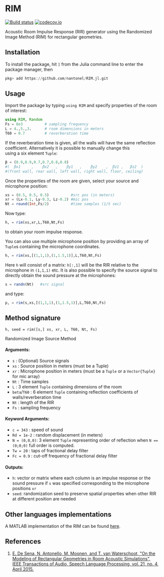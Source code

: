# RIM

[![Build status](https://github.com/nantonel/RIM.jl/workflows/CI/badge.svg)](https://github.com/nantonel/RIM.jl/actions?query=workflow%3ACI)
[![codecov.io](http://codecov.io/github/nantonel/RIM.jl/coverage.svg?branch=master)](http://codecov.io/github/nantonel/RIM.jl?branch=master)

Acoustic Room Impulse Response (RIR) generator using the Randomized Image Method (RIM) for rectangular geometries.

## Installation

To install the package, hit `]` from the Julia command line to enter the package manager, then

```julia
pkg> add https://github.com/nantonel/RIM.jl.git
```

## Usage 

Import the package by typing `using RIM` and specify properties of 
the room of interest:
```julia
using RIM, Random
Fs = 8e3          # sampling frequency
L = 4.,5.,3.      # room dimensions in meters 
T60 = 0.7         # reverberation time
```
If the reverberation time is given, all the walls will 
have the same reflection coefficient.
Alternatively it is possible to manually change this  
using a six element `Tuple`:
```julia
β = (0.9,0.9,0.7,0.7,0.8,0.8) 
#(  βx1     ,    βx2   ,    βy1   ,    βy2    ,  βz1 ,   βz2  )
#(front wall, rear wall, left wall, right wall, floor, ceiling)
```

Once the properties of the room are given, 
select your source and 
microphone position:
```julia
xs = (0.5, 0.5, 0.5)          #src pos (in meters)
xr = (Lx-0.1, Ly-0.3, Lz-0.2) #mic pos
Nt = round(Int,Fs/2)          #time samples (1/5 sec)
```
Now type:
```julia
h, = rim(xs,xr,L,T60,Nt,Fs)
```
to obtain your room impulse response.

You can also use multiple microphone position by providing 
an array of `Tuple`s containing the microphone coordinates.
```julia
h, = rim(xs,[(1,1,1),(1,1.5,1)],L,T60,Nt,Fs)
```
Here `h` will consist of a matrix: `h[:,1]` will be the RIR 
relative to the microphone in `(1,1,1)` etc. 
It is also possible to specify the source signal 
to directly obtain the sound pressure at the microphones:
```julia
s = randn(Nt)   #src signal 
```
and type:
```julia
p, = rim(s,xs,[(1,1,1),(1,1.5,1)],L,T60,Nt,Fs)
```

## Method signature

`h, seed = rim([s,] xs, xr, L, T60, Nt, Fs)`

Randomized Image Source Method

#### Arguments: 

* `s`   : (Optional) Source signals
* `xs`  : Source position in meters (must be a Tuple)
* `xr`  : Microphone position in meters (must be a `Tuple` or a `Vector{Tuple}` for mic array)
* `Nt`  : Time samples
* `L`   : 3 element `Tuple` containing dimensions of the room 
* `beta`/`T60` : 6 element `Tuple` containing reflection coefficients of walls/reverberation time
* `Nt`  : length of the RIR
* `Fs`  : sampling frequency

#### Keyword Arguments:

* `c = 343`    : speed of sound 
* `Rd = 1e-2`  : random displacement (in meters)
* `N = (0,0,0)`: 3 element `Tuple` representing order of reflection when `N == (0;0;0)` full order is computed.
* `Tw = 20`    : taps of fractional delay filter
* `Fc = 0.9`   : cut-off frequency of fractional delay filter


#### Outputs: 
* `h`: vector or matrix where each column is an impulse response or the sound pressure if `s` was specified corresponding to the microphone positions `xr`
* `seed`: randomization seed to preserve spatial properties when other RIR at different position are needed


## Other languages implementations

A MATLAB implementation of the RIM can be found [here](https://github.com/enzodesena/rim).

## References

1. [E. De Sena, N. Antonello, M. Moonen, and T. van Waterschoot, "On the Modeling of
Rectangular Geometries in Room Acoustic Simulations", IEEE Transactions of Audio, Speech
Language Processing, vol. 21, no. 4, April 2015.](http://ieeexplore.ieee.org/xpl/articleDetails.jsp?arnumber=7045580)
